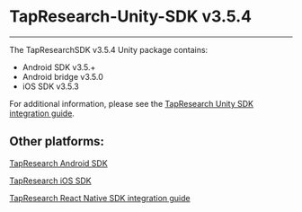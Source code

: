 # TapResearch-Unity-SDK v3.5.4
---

The TapResearchSDK v3.5.4 Unity package contains:
* Android SDK v3.5.+
* Android bridge v3.5.0
* iOS SDK v3.5.3

For additional information, please see the [TapResearch Unity SDK integration guide](https://supply-docs.tapresearch.com/docs/unity-integration).

## Other platforms:

[TapResearch Android SDK](https://supply-docs.tapresearch.com/docs/android-integration)  

[TapResearch iOS SDK](https://supply-docs.tapresearch.com/docs/ios-integration)  

[TapResearch React Native SDK integration guide](https://supply-docs.tapresearch.com/docs/react-integration)
